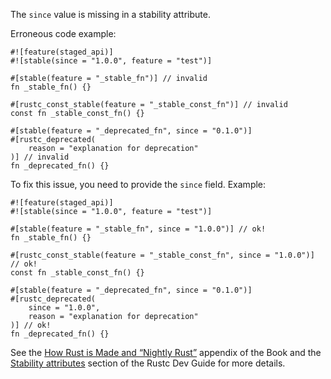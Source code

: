 The `since` value is missing in a stability attribute.

Erroneous code example:

```compile_fail,E0542
#![feature(staged_api)]
#![stable(since = "1.0.0", feature = "test")]

#[stable(feature = "_stable_fn")] // invalid
fn _stable_fn() {}

#[rustc_const_stable(feature = "_stable_const_fn")] // invalid
const fn _stable_const_fn() {}

#[stable(feature = "_deprecated_fn", since = "0.1.0")]
#[rustc_deprecated(
    reason = "explanation for deprecation"
)] // invalid
fn _deprecated_fn() {}
```

To fix this issue, you need to provide the `since` field. Example:

```
#![feature(staged_api)]
#![stable(since = "1.0.0", feature = "test")]

#[stable(feature = "_stable_fn", since = "1.0.0")] // ok!
fn _stable_fn() {}

#[rustc_const_stable(feature = "_stable_const_fn", since = "1.0.0")] // ok!
const fn _stable_const_fn() {}

#[stable(feature = "_deprecated_fn", since = "0.1.0")]
#[rustc_deprecated(
    since = "1.0.0",
    reason = "explanation for deprecation"
)] // ok!
fn _deprecated_fn() {}
```

See the [How Rust is Made and “Nightly Rust”][how-rust-made-nightly] appendix
of the Book and the [Stability attributes][stability-attributes] section of the
Rustc Dev Guide for more details.

[how-rust-made-nightly]: https://doc.rust-lang.org/book/appendix-07-nightly-rust.html
[stability-attributes]: https://rustc-dev-guide.rust-lang.org/stability.html
